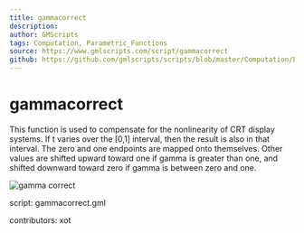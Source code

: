 ```yaml
---
title: gammacorrect
description: 
author: GMScripts
tags: Computation, Parametric_Functions
source: https://www.gmlscripts.com/script/gammacorrect
github: https://github.com/gmlscripts/scripts/blob/master/Computation/Parametric_Functions/gammacorrect.gml
---
```


gammacorrect
============

This function is used to compensate for the nonlinearity of CRT display 
systems. If t varies over the [0,1] interval, then the result is also in 
that interval. The zero and one endpoints are mapped onto themselves. 
Other values are shifted upward toward one if gamma is greater than one,
and shifted downward toward zero if gamma is between zero and one.

![gamma correct](/images/gammacorrect1.gif "gamma correct")

script: gammacorrect.gml

contributors: xot
